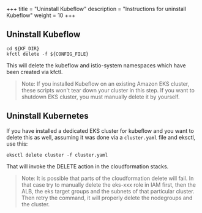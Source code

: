 +++
title = "Uninstall Kubeflow"
description = "Instructions for uninstall Kubeflow"
weight = 10
+++


## Uninstall Kubeflow

```
cd ${KF_DIR}
kfctl delete -f ${CONFIG_FILE}
```
This will delete the kubeflow and istio-system namespaces which have been created via kfctl.

> Note: If you installed Kubeflow on an existing Amazon EKS cluster, these scripts won't tear down your cluster in this step. If you want to shutdown EKS cluster, you must manually delete it by yourself.

## Uninstall Kubernetes

If you have installed a dedicated EKS cluster for kubeflow and you want to delete this as well, assuming it was done via a `cluster.yaml` file and eksctl, use this:
```
eksctl delete cluster -f cluster.yaml
```
That will invoke the DELETE action in the cloudformation stacks.

> Note: It is possible that parts of the cloudformation delete will fail. In that case try to manually delete the eks-xxx role in IAM first, then the ALB, the eks target groups and the subnets of that particular cluster. Then retry the command, it will properly delete the nodegroups and the cluster.